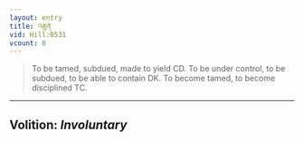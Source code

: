```yaml
---
layout: entry
title: འཆུན་
vid: Hill:0531
vcount: 0
---
```

> To be tamed, subdued, made to yield CD\. To be under control, to be subdued, to be able to contain DK\. To become tamed, to become disciplined TC\.

---
Volition: _Involuntary_
---

